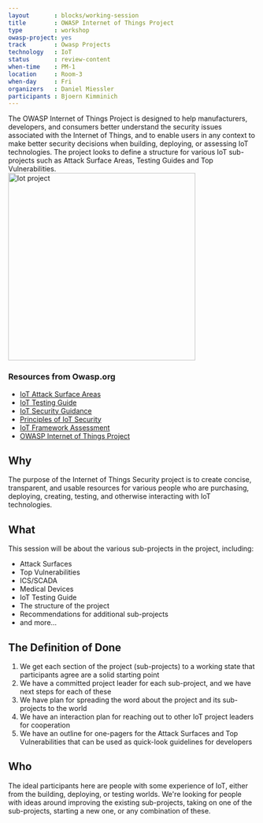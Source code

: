 ```yaml
---
layout       : blocks/working-session
title        : OWASP Internet of Things Project
type         : workshop
owasp-project: yes
track        : Owasp Projects
technology   : IoT
status       : review-content
when-time    : PM-1
location     : Room-3
when-day     : Fri
organizers   : Daniel Miessler
participants : Bjoern Kimminich
---
```


The OWASP Internet of Things Project is designed to help manufacturers, developers, and consumers better understand the security issues associated with the Internet of Things, and to enable users in any context to make better security decisions when building, deploying, or assessing IoT technologies.
The project looks to define a structure for various IoT sub-projects such as Attack Surface Areas, Testing Guides and Top Vulnerabilities.  
<img src='https://www.owasp.org/images/thumb/d/d6/Iot-project.png/800px-Iot-project.png' style='width:380px' alt='Iot project'/>

### Resources from Owasp.org
- [IoT Attack Surface Areas](https://www.owasp.org/index.php/IoT_Attack_Surface_Areas)
- [IoT Testing Guide](https://www.owasp.org/index.php/IoT_Testing_Guides)
- [IoT Security Guidance](https://www.owasp.org/index.php/IoT_Security_Guidance)
- [Principles of IoT Security](https://www.owasp.org/index.php/Principles_of_IoT_Security)
- [IoT Framework Assessment](https://www.owasp.org/index.php/IoT_Framework_Assessment)
- [OWASP Internet of Things Project](https://www.owasp.org/index.php/OWASP_Internet_of_Things_Project)

## Why

The purpose of the Internet of Things Security project is to create concise, transparent, and usable resources for various people who are purchasing, deploying, creating, testing, and otherwise interacting with IoT technologies.

## What 

This session will be about the various sub-projects in the project, including:

- Attack Surfaces
- Top Vulnerabilities
- ICS/SCADA
- Medical Devices
- IoT Testing Guide
- The structure of the project
- Recommendations for additional sub-projects
- and more…

## The Definition of Done

1. We get each section of the project (sub-projects) to a working state that participants agree are a solid starting point
2. We have a committed project leader for each sub-project, and we have next steps for each of these
3. We have plan for spreading the word about the project and its sub-projects to the world
4. We have an interaction plan for reaching out to other IoT project leaders for cooperation
5. We have an outline for one-pagers for the Attack Surfaces and Top Vulnerabilities that can be used as quick-look guidelines for developers

## Who

The ideal participants here are people with some experience of IoT, either from the building, deploying, or testing worlds. We're looking for people with ideas around improving the existing sub-projects, taking on one of the sub-projects, starting a new one, or any combination of these.


